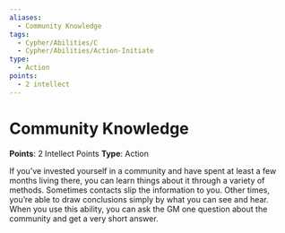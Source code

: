 ```yaml
---
aliases:
  - Community Knowledge
tags:
  - Cypher/Abilities/C
  - Cypher/Abilities/Action-Initiate
type:
  - Action
points:
  - 2 intellect
---
```


# Community Knowledge

**Points**: 2 Intellect Points
**Type**: Action

If you’ve invested yourself in a community and have spent at least a few months living there, you can learn things about it through a variety of methods. Sometimes contacts slip the information to you. Other times, you’re able to draw conclusions simply by what you can see and hear. When you use this ability, you can ask the GM one question about the community and get a very short answer.
